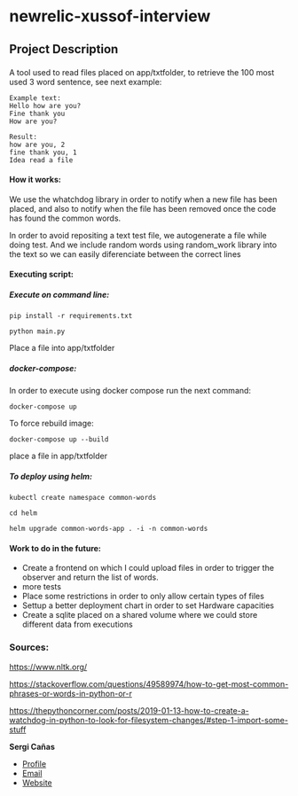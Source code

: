 # newrelic-xussof-interview

<h2 p align="left">Project Description</p></h1>

A tool used to read files placed on app/txtfolder, to retrieve the 100 most used 3 word sentence, see next example:

    Example text:
    Hello how are you?
    Fine thank you
    How are you?

    Result:
    how are you, 2
    fine thank you, 1
    Idea read a file

#### How it works:

We use the whatchdog library in order to notify when a new file has been placed, and also to notify when the file has been removed once the code has found the common words.

In order to avoid repositing a text test file, we autogenerate a file while doing test. And we include random words using random_work library into the text so we can easily diferenciate between the correct lines

#### Executing script:

##### Execute on command line:
```pip install -r requirements.txt```

```python main.py```

Place a file into app/txtfolder

##### docker-compose:
In order to execute using docker compose  run the next command:

```docker-compose up```

To force rebuild image:

```docker-compose up --build```

place a file in app/txtfolder

##### To deploy using helm:

```kubectl create namespace common-words```

```cd helm```

```helm upgrade common-words-app . -i -n common-words```

#### Work to do in the future:
- Create a frontend on which I could upload files in order to trigger the observer and return the list of words.
- more tests
- Place some restrictions in order to only allow certain types of files
- Settup a better deployment chart in order to set Hardware capacities
- Create a sqlite placed on a shared volume where we could store different data from executions

### Sources: 
https://www.nltk.org/

https://stackoverflow.com/questions/49589974/how-to-get-most-common-phrases-or-words-in-python-or-r

https://thepythoncorner.com/posts/2019-01-13-how-to-create-a-watchdog-in-python-to-look-for-filesystem-changes/#step-1-import-some-stuff

**Sergi Cañas**

- [Profile](https://github.com/xussof "Sergi Cañas")
- [Email](mailto:xussof@gmail.com?subject=Hi% "Hi!")
- [Website](https://cloudsolute.net "Welcome")